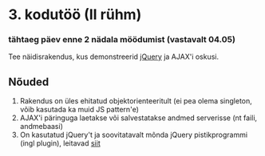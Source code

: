 # 3. kodutöö (II rühm) 
### tähtaeg päev enne 2 nädala möödumist (vastavalt 04.05)

Tee näidisrakendus, kus demonstreerid [jQuery](https://jquery.com) ja AJAX'i oskusi. 

## Nõuded

1. Rakendus on üles ehitatud objektorienteeritult (ei pea olema singleton, võib kasutada ka muid JS pattern'e)
2. AJAX'i päringuga laetakse või salvestatakse andmed serverisse (nt faili, andmebaasi)
3. On kasutatud jQuery't ja soovitatavalt mõnda jQuery pistikprogrammi (ingl plugin), leitavad [siit](https://www.npmjs.com/browse/keyword/jquery-plugin)
